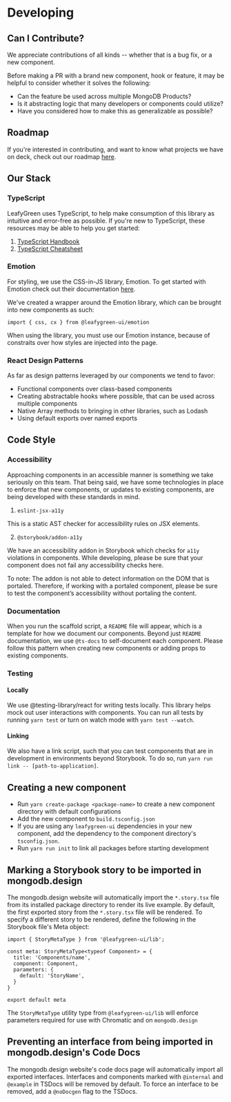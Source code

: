 # Developing

## Can I Contribute?

We appreciate contributions of all kinds -- whether that is a bug fix, or a new component.

Before making a PR with a brand new component, hook or feature, it may be helpful to consider whether it solves the following:

- Can the feature be used across multiple MongoDB Products?
- Is it abstracting logic that many developers or components could utilize?
- Have you considered how to make this as generalizable as possible?

## Roadmap

If you're interested in contributing, and want to know what projects we have on deck, check out our roadmap [here](https://wiki.corp.mongodb.com/display/DESIGN/Design+Systems).

## Our Stack

### TypeScript

LeafyGreen uses TypeScript, to help make consumption of this library as intuitive and error-free as possible. If you're new to TypeScript, these resources may be able to help you get started:

1. [TypeScript Handbook](https://www.typescriptlang.org/docs/handbook/basic-types.html)
2. [TypeScript Cheatsheet](https://github.com/typescript-cheatsheets/react-typescript-cheatsheet)

### Emotion

For styling, we use the CSS-in-JS library, Emotion. To get started with Emotion check out their documentation [here](https://emotion.sh/docs/introduction).

We've created a wrapper around the Emotion library, which can be brought into new components as such:

`import { css, cx } from @leafygreen-ui/emotion`

When using the library, you must use our Emotion instance, because of constraits over how styles are injected into the page.

### React Design Patterns

As far as design patterns leveraged by our components we tend to favor:

- Functional components over class-based components
- Creating abstractable hooks where possible, that can be used across multiple components
- Native Array methods to bringing in other libraries, such as Lodash
- Using default exports over named exports

## Code Style

### Accessibility

Approaching components in an accessible manner is something we take seriously on this team. That being said, we have some technologies in place to enforce that new components, or updates to existing components, are being developed with these standards in mind.

1. `eslint-jsx-a11y`

This is a static AST checker for accessibility rules on JSX elements.

2.  `@storybook/addon-a11y`

We have an accessibility addon in Storybook which checks for `a11y` violations in components. While developing, please be sure that your component does not fail any accessibility checks here.

To note: The addon is not able to detect information on the DOM that is portaled. Therefore, if working with a portaled component, please be sure to test the component’s accessibility without portaling the content.

### Documentation

When you run the scaffold script, a `README` file will appear, which is a template for how we document our components. Beyond just `README` documentation, we use `@ts-docs` to self-document each component. Please follow this pattern when creating new components or adding props to existing components.

### Testing

#### Locally

We use @testing-library/react for writing tests locally. This library helps mock out user interactions with components. You can run all tests by running `yarn test` or turn on watch mode with `yarn test --watch`.

#### Linking

We also have a link script, such that you can test components that are in development in environments beyond Storybook. To do so, run `yarn run link -- [path-to-application]`.

## Creating a new component

- Run `yarn create-package <package-name>` to create a new component directory with default configurations
- Add the new component to `build.tsconfig.json`
- If you are using any `leafygreen-ui` dependencies in your new component, add the dependency to the component directory's `tsconfig.json`.
- Run `yarn run init` to link all packages before starting development

## Marking a Storybook story to be imported in mongodb.design

The mongodb.design website will automatically import the `*.story.tsx` file from its installed package directory to render its live example. By default, the first exported story from the `*.story.tsx` file will be rendered. To specify a different story to be rendered, define the following in the Storybook file's Meta object:

```
import { StoryMetaType } from '@leafygreen-ui/lib';

const meta: StoryMetaType<typeof Component> = {
  title: 'Components/name',
  component: Component,
  parameters: {
    default: 'StoryName',
  }
}

export default meta
```

The `StoryMetaType` utility type from `@leafygreen-ui/lib` will enforce parameters required for use with Chromatic and on `mongodb.design`

## Preventing an interface from being imported in mongodb.design's Code Docs

The mongodb.design website's code docs page will automatically import all exported interfaces. Interfaces and components marked with `@internal` and `@example` in TSDocs will be removed by default. To force an interface to be removed, add a `@noDocgen` flag to the TSDocs.
